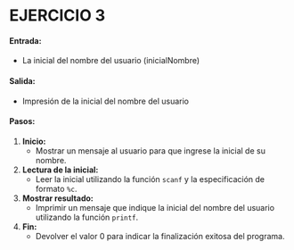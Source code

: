 # EJERCICIO 3

#### **Entrada:**

* La inicial del nombre del usuario (inicialNombre)

#### **Salida:**

* Impresión de la inicial del nombre del usuario

#### **Pasos:**

1. **Inicio:**
   * Mostrar un mensaje al usuario para que ingrese la inicial de su nombre.
2. **Lectura de la inicial:**
   * Leer la inicial utilizando la función `scanf` y la especificación de formato `%c`.
3. **Mostrar resultado:**
   * Imprimir un mensaje que indique la inicial del nombre del usuario utilizando la función `printf`.
4. **Fin:**
   * Devolver el valor 0 para indicar la finalización exitosa del programa.
